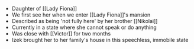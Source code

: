 - Daughter of [[Lady Fiona]]
- We first see her when we enter [[Lady Fiona]]'s mansion
- Described as being 'not fully here' by her brother [[Nikolai]]
- Currently in a state where she cannot speak or do anything
- Was close with [[Victor]] for two months
- Izek brought her to her family's house in this speechless, immobile state